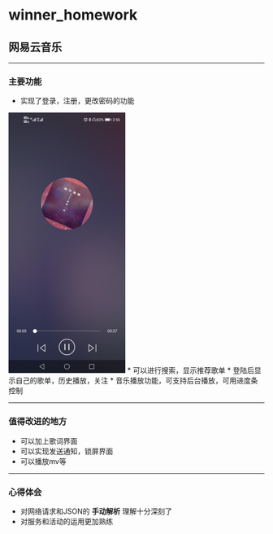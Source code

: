 # winner_homework

## 网易云音乐

----

### 主要功能
  * 实现了登录，注册，更改密码的功能
  <img src="https://github.com/lizhixiang688/winner_homework/blob/master/img/Screenshot_20210221_155647_com.example.netease_cl.jpg" style="zoom:50%;" />
  * 可以进行搜索，显示推荐歌单
  * 登陆后显示自己的歌单，历史播放，关注
  * 音乐播放功能，可支持后台播放，可用进度条控制

-----

### 值得改进的地方
  * 可以加上歌词界面
  * 可以实现发送通知，锁屏界面
  * 可以播放mv等
  
-----

### 心得体会
  * 对网络请求和JSON的 **手动解析** 理解十分深刻了
  * 对服务和活动的运用更加熟练
